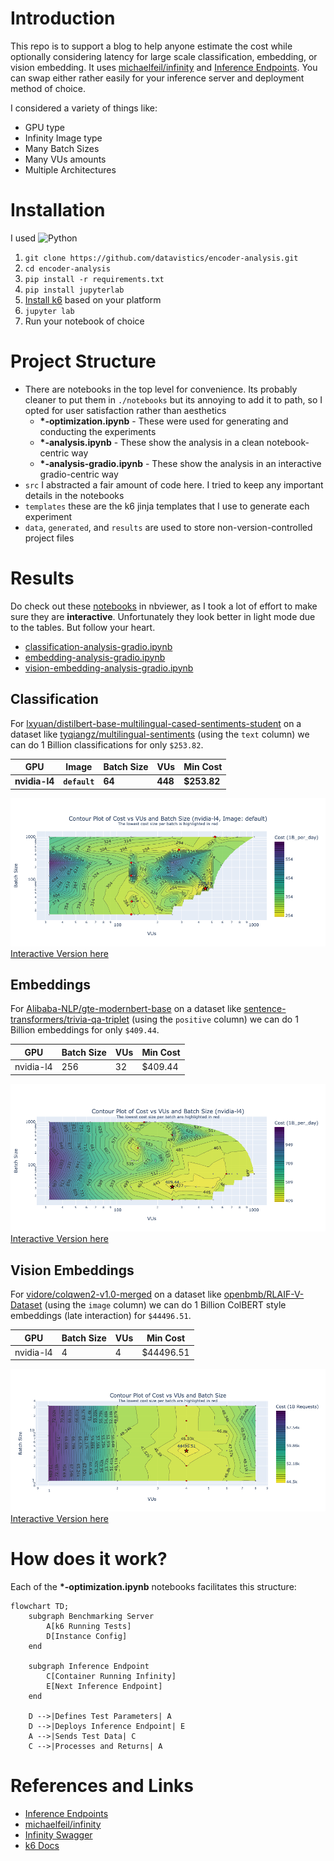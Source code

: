 # Introduction

This repo is to support a blog to help anyone estimate the cost while optionally considering latency for large scale
classification, embedding, or vision embedding. It uses [michaelfeil/infinity](https://github.com/michaelfeil/infinity/)
and [Inference Endpoints](https://huggingface.co/inference-endpoints/dedicated). You can swap either rather easily for
your inference server and deployment method of choice.

I considered a variety of things like:

- GPU type
- Infinity Image type
- Many Batch Sizes
- Many VUs amounts
- Multiple Architectures

# Installation

I used ![Python](https://img.shields.io/badge/python-3.12-blue)

1. `git clone https://github.com/datavistics/encoder-analysis.git`
2. `cd encoder-analysis`
3. `pip install -r requirements.txt`
4. `pip install jupyterlab`
5. [Install k6](https://grafana.com/docs/k6/latest/set-up/install-k6/#install-k6) based on your platform
6. `jupyter lab`
7. Run your notebook of choice

# Project Structure

- There are notebooks in the top level for convenience. Its probably cleaner to put them in `./notebooks` but its
  annoying to add it to path, so I opted for user satisfaction rather than aesthetics
    - **\*-optimization.ipynb** - These were used for generating and conducting the experiments
    - **\*-analysis.ipynb** - These show the analysis in a clean notebook-centric way
    - **\*-analysis-gradio.ipynb** - These show the analysis in an interactive gradio-centric way
- `src` I abstracted a fair amount of code here. I tried to keep any important details in the notebooks
- `templates` these are the k6 jinja templates that I use to generate each experiment
- `data`, `generated`, and `results` are used to store non-version-controlled project files

# Results

Do check out these [notebooks](https://nbviewer.org/github/datavistics/encoder-analysis/tree/main/) in nbviewer, as I
took a lot of effort to make sure they are **interactive**. Unfortunately they look better in light mode due to the
tables.
But follow your heart.

- [classification-analysis-gradio.ipynb](https://nbviewer.org/github/datavistics/encoder-analysis/blob/main/classification-analysis-gradio.ipynb)
- [embedding-analysis-gradio.ipynb](https://nbviewer.org/github/datavistics/encoder-analysis/blob/main/embedding-analysis-gradio.ipynb)
- [vision-embedding-analysis-gradio.ipynb](https://nbviewer.org/github/datavistics/encoder-analysis/blob/main/vision-embedding-analysis-gradio.ipynb)

## Classification

For [lxyuan/distilbert-base-multilingual-cased-sentiments-student](https://huggingface.co/lxyuan/distilbert-base-multilingual-cased-sentiments-student)
on a dataset like [tyqiangz/multilingual-sentiments](https://huggingface.co/datasets/tyqiangz/multilingual-sentiments)
(using the `text` column) we can do 1 Billion classifications for only `$253.82`.

| GPU           | Image         | Batch Size | VUs     | Min Cost    |
|---------------|---------------|------------|---------|-------------|
| **nvidia-l4** | **`default`** | **64**     | **448** | **$253.82** |

![classification-results.png](media/classification-results.png)
[Interactive Version here](https://nbviewer.org/github/datavistics/encoder-analysis/blob/main/classification-analysis-gradio.ipynb)

## Embeddings

For [Alibaba-NLP/gte-modernbert-base](https://huggingface.co/Alibaba-NLP/gte-modernbert-base) on a dataset
like [sentence-transformers/trivia-qa-triplet](https://huggingface.co/datasets/sentence-transformers/trivia-qa-triplet)
(using the `positive` column) we can do 1 Billion embeddings for only `$409.44`.

| GPU       | Batch Size | VUs | Min Cost |
|-----------|------------|-----|----------|
| nvidia-l4 | 256        | 32  | $409.44  |

![embedding-results.png](media/embedding-results.png)
[Interactive Version here](https://nbviewer.org/github/datavistics/encoder-analysis/blob/main/embedding-analysis-gradio.ipynb)

## Vision Embeddings

For [vidore/colqwen2-v1.0-merged](https://huggingface.co/vidore/colqwen2-v1.0-merged) on a dataset
like [openbmb/RLAIF-V-Dataset](https://huggingface.co/datasets/openbmb/RLAIF-V-Dataset)
(using the `image` column) we can do 1 Billion ColBERT style embeddings (late interaction) for `$44496.51`.

| GPU       | Batch Size | VUs | Min Cost   |
|-----------|------------|-----|------------|
| nvidia-l4 | 4          | 4   | $44496.51  |

![vision-embedding-results.png](media/vision-embedding-results.png)
[Interactive Version here](https://nbviewer.org/github/datavistics/encoder-analysis/blob/main/embedding-analysis-gradio.ipynb)

# How does it work?

Each of the **\*-optimization.ipynb** notebooks facilitates this structure:

```mermaid
flowchart TD;
    subgraph Benchmarking Server
        A[k6 Running Tests]
        D[Instance Config]
    end

    subgraph Inference Endpoint
        C[Container Running Infinity]
        E[Next Inference Endpoint]
    end

    D -->|Defines Test Parameters| A
    D -->|Deploys Inference Endpoint| E
    A -->|Sends Test Data| C
    C -->|Processes and Returns| A
```

# References and Links

- [Inference Endpoints](https://huggingface.co/inference-endpoints/dedicated)
- [michaelfeil/infinity](https://github.com/michaelfeil/infinity/)
- [Infinity Swagger](https://michaelfeil.eu/infinity/0.0.75/swagger_ui/)
- [k6 Docs](https://grafana.com/docs/k6/latest/)
